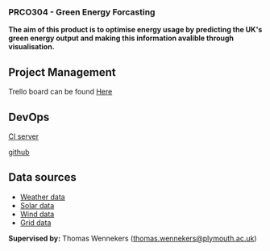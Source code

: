 ### PRCO304 - Green Energy Forcasting 

**The aim of this product is to optimise energy usage by predicting the UK's green energy output and making this information avalible through visualisation.**

## Project Management
Trello board can be found [Here](https://trello.com/b/6xNoue4h/prco304-george-downer)

## DevOps
[CI server](#)

[github](https://github.com/gwdowner/PRCO304)

## Data sources
* [Weather data](#)
* [Solar data](#)
* [Wind data](#)
* [Grid data](#)



**Supervised by:** Thomas Wennekers (thomas.wennekers@plymouth.ac.uk)
